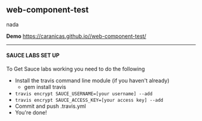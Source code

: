## web-component-test


nada


**Demo**
https://caranicas.github.io//web-component-test/


---


#### SAUCE LABS SET UP

To Get Sauce labs working you need to do the following

- Install the travis command line module (if you haven't already)
    - gem install travis
- `travis encrypt SAUCE_USERNAME=[your username] --add`
- `travis encrypt SAUCE_ACCESS_KEY=[your access key] --add`
- Commit and push .travis.yml
- You're done!

